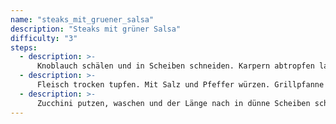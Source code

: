```yaml
---
name: "steaks_mit_gruener_salsa"
description: "Steaks mit grüner Salsa"
difficulty: "3"
steps:
  - description: >-
      Knoblauch schälen und in Scheiben schneiden. Karpern abtropfen lassen. Kräuter waschen, trocken schütteln und Blätter von den Stielen zupfen. Einige Korianderblättchen beiseitelegen. Chili putzen, der Länge nach aufschneiden, waschen und Kerne entfernen. Schote klein schneiden. Vorbereitete Zutaten und Sardellenfilets in ein hohes Gefäß geben und mit einem Pürierstab mixen. Olivenöl dabei langsam einlaufen lassen. Mit Salz, Zitronensaft und Pfeffer abschmecken. Teststeak interne Seite
  - description: >-
      Fleisch trocken tupfen. Mit Salz und Pfeffer würzen. Grillpfanne mit Öl ausstreichen und stark erhitzen. Fleisch darin unter Wenden ca. 5 Minuten scharf anbraten. Im vorgeheizten Backofen (E-Herd: 175 °C/ Umluft: 150 °C/ Gas: s. Hersteller) ca. 10 Minuten zu Ende garen. Aus dem Ofen nehmen und mit Alufolie zugedeckt ca. 5 Minuten ruhen lassen.
  - description: >-
      Zucchini putzen, waschen und der Länge nach in dünne Scheiben schneiden. Grillpfanne nochmals mit Öl austreichen und stark erhitzen. Zucchini darin nacheinander grillen. Zucchini in einer Schüssel mit etwas Salsa und Korianderblättchen vermengen und auf 4 Tellern verteilen. Fleisch in Scheiben schneiden und auf den Tellern anrichten. Restliche Salsa in einem Schälchen dazureichen.
---
```

